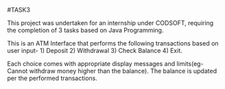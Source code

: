#TASK3

This project was undertaken for an internship under CODSOFT, requiring the completion of 3 tasks based on Java Programming.

This is an ATM Interface that performs the following transactions based on user input- 1) Deposit 2) Withdrawal 3) Check Balance 4) Exit.

Each choice comes with appropriate display messages and limits(eg- Cannot withdraw money higher than the balance). The balance is updated per the performed transactions.
